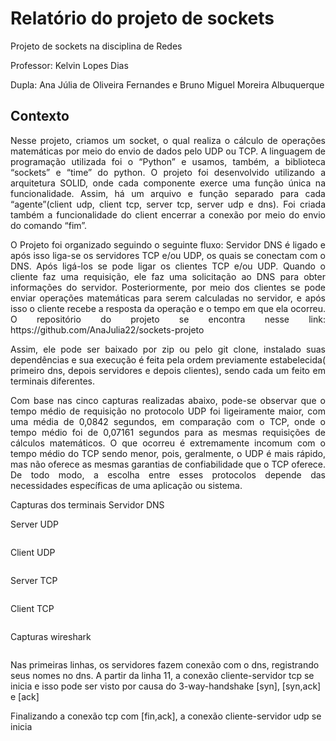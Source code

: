 # Relatório do projeto de sockets
<p> Projeto de sockets na disciplina de Redes </p>
<p> Professor: Kelvin Lopes Dias </p>
<p> Dupla: Ana Júlia de Oliveira Fernandes e  Bruno Miguel Moreira Albuquerque </p>
<h2>Contexto</h2>
<div  align="justify"> 
	<p> Nesse projeto, criamos um socket, o qual realiza o cálculo de operações matemáticas por meio do envio de dados pelo UDP ou TCP. A linguagem de programação utilizada foi o “Python” e usamos, também, a biblioteca “sockets” e “time” do python. O projeto foi desenvolvido utilizando a arquitetura SOLID, onde cada componente exerce uma função única na funcionalidade. Assim, há um arquivo e função separado para cada “agente”(client udp, client tcp, server tcp, server udp e dns). Foi criada também a funcionalidade do client encerrar a conexão por meio do envio do comando “fim”. </p> 
	<p> O Projeto foi organizado seguindo o seguinte fluxo: Servidor DNS é ligado e após isso liga-se os servidores TCP e/ou UDP, os quais se conectam com o DNS. Após ligá-los se pode ligar os clientes TCP e/ou UDP. Quando o cliente faz uma requisição, ele faz uma solicitação ao DNS para obter informações do servidor. Posteriormente, por meio dos clientes se pode enviar operações matemáticas para serem calculadas no servidor, e após isso o cliente recebe a resposta da operação e o tempo em que ela ocorreu.
O repositório do projeto se encontra nesse link: https://github.com/AnaJulia22/sockets-projeto </p>
	<p> Assim, ele pode ser baixado por zip ou pelo git clone, instalado suas dependências e sua execução é feita pela ordem previamente estabelecida( primeiro dns, depois servidores e depois clientes), sendo cada um feito em terminais diferentes. </p>
	<p> Com base nas cinco capturas realizadas abaixo, pode-se observar que o tempo médio de requisição no protocolo UDP foi ligeiramente maior, com uma média de 0,0842 segundos, em comparação com o TCP, onde o tempo médio foi de 0,07161 segundos para as mesmas requisições de cálculos matemáticos. O que ocorreu é extremamente incomum com  o tempo médio do TCP sendo menor, pois, geralmente, o UDP é mais rápido, mas não oferece as mesmas garantias de confiabilidade que o TCP oferece. De todo modo, a escolha entre esses protocolos depende das necessidades específicas de uma aplicação ou sistema. </p>
</div>

Capturas dos terminais
Servidor DNS
<img src="">


Server UDP

<img src="">

Client UDP

<img src="">

Server TCP

<img src="">

Client TCP

<img src="">


Capturas wireshark

<img src="">










Nas primeiras linhas, os servidores fazem conexão com o dns, registrando seus nomes no dns. A partir da linha 11, a conexão cliente-servidor tcp se inicia e isso pode ser visto por causa do 3-way-handshake [syn], [syn,ack] e [ack]



Finalizando a conexão tcp com [fin,ack], a conexão cliente-servidor udp se inicia


